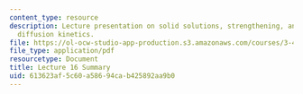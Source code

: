 ```yaml
---
content_type: resource
description: Lecture presentation on solid solutions, strengthening, annealing, and
  diffusion kinetics.
file: https://ol-ocw-studio-app-production.s3.amazonaws.com/courses/3-40j-physical-metallurgy-fall-2009/613623af5c60a58694cab425892aa9b0_MIT3_40JF09_lec16.pdf
file_type: application/pdf
resourcetype: Document
title: Lecture 16 Summary
uid: 613623af-5c60-a586-94ca-b425892aa9b0
---
```

